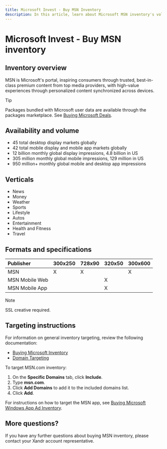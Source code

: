 ```yaml
---
title: Microsoft Invest - Buy MSN Inventory
description: In this article, learn about Microsoft MSN inventory's volume, availability, creative specifications, and targeting instructions.
---
```


# Microsoft Invest - Buy MSN inventory

## Inventory overview

MSN is Microsoft's portal, inspiring consumers through trusted, best-in-class premium content from top media providers, with high-value experiences through personalized content synchronized across devices.

> [!TIP]
> Packages bundled with Microsoft user data are available through the packages marketplace. See [Buying Microsoft Deals](buying-microsoft-deals.md).

## Availability and volume

- 45 total desktop display markets globally
- 42 total mobile display and mobile app markets globally
- 12 billion monthly global display impressions, 4.8 billion in US
- 305 million monthly global mobile impressions, 129 million in US
- 950 million+ monthly global mobile and desktop app impressions

## Verticals

- News
- Money
- Weather
- Sports
- Lifestyle
- Autos
- Entertainment
- Health and Fitness
- Travel

## Formats and specifications

| Publisher      | 300x250 | 728x90 | 320x50 | 300x600 |
|:---------------|:--------|:-------|:-------|:--------|
| MSN            | X       | X      |        | X       |
| MSN Mobile Web |         |        | X      |         |
| MSN Mobile App |         |        | X      |         |

> [!NOTE]
> SSL creative required.

## Targeting instructions

For information on general inventory targeting, review the following documentation:

- [Buying Microsoft Inventory](buying-microsoft-inventory.md)
- [Domain Targeting](../monetize/domain-targeting.md)

To target MSN.com inventory:

1. On the **Specific Domains** tab, click **Include**.
1. Type **msn.com**.
1. Click **Add Domains** to add it to the included domains list.
1. Click **Add**.

For instructions on how to target the MSN app, see [Buying Microsoft Windows App Ad Inventory](buying-microsoft-windows-3rd-party-appnetwork-inventory.md).

## More questions?

If you have any further questions about buying MSN inventory, please contact your Xandr account representative.
